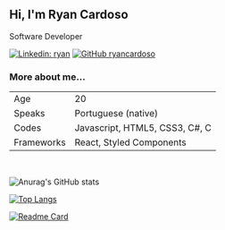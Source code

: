 ## Hi, I'm Ryan Cardoso

Software Developer 

[![Linkedin: ryan](https://img.shields.io/badge/-Ryan-blue?style=flat-square&logo=Linkedin&logoColor=white&link=https://www.linkedin.com/in/ryan-cardoso-452206199/)](https://www.linkedin.com/in/ryan-cardoso-452206199/)
[![GitHub ryancardoso](https://img.shields.io/github/followers/ryancardoso?label=follow&style=social)](https://github.com/ryancardoso)

### More about me...

| | |
|-|-|
| Age | 20 |
| Speaks | Portuguese (native) |
| Codes | Javascript, HTML5, CSS3, C#, C |
| Frameworks | React, Styled Components |

<br>

![Anurag's GitHub stats](https://github-readme-stats.vercel.app/api?username=ryancardoso&show_icons=true&theme=radical)

<!--[![Top Langs](https://github-readme-stats.vercel.app/api/top-langs/?username=anuraghazra)](https://github.com/anuraghazra/github-readme-stats)-->
[![Top Langs](https://github-readme-stats.vercel.app/api/top-langs/?username=ryancardoso&layout=compact&theme=radical)](https://github.com/anuraghazra/github-readme-stats)

[![Readme Card](https://github-readme-stats.vercel.app/api/pin/?username=ryancardoso&repo=Aimless&theme=radical)](https://github.com/anuraghazra/github-readme-stats)
